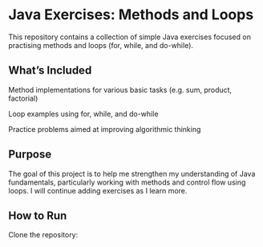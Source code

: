 # Java Exercises: Methods and Loops

This repository contains a collection of simple Java exercises focused on practising methods and loops (for, while, and do-while).

## What’s Included
Method implementations for various basic tasks (e.g. sum, product, factorial)

Loop examples using for, while, and do-while

Practice problems aimed at improving algorithmic thinking

## Purpose

The goal of this project is to help me strengthen my understanding of Java fundamentals, particularly working with methods and control flow using loops. I will continue adding exercises as I learn more.

## How to Run
Clone the repository:
